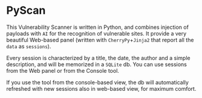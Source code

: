 # PyScan

This Vulnerability Scanner is written in Python, and combines injection of payloads with `AI` for the recognition of vulnerable sites.
It provide a very beautiful Web-based panel (written with `CherryPy`+`Jinja2` that report all the `data` as `sessions`).

Every session is characterized by a title, the date, the author and a simple description, and will be memorized in a `SQLite` db.
You can use sessions from the Web panel or from the Console tool.

If you use the tool from the console-based view, the db will automatically refreshed with new sessions also in web-based view, for maximum comfort.
